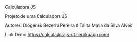Calculadora JS

Projeto de uma Calculadora JS

Autores:
Diógenes Bezerra Pereira
&
Talita Maria da Silva Alves

Link Demo https://calculadorajs-dt.herokuapp.com/
